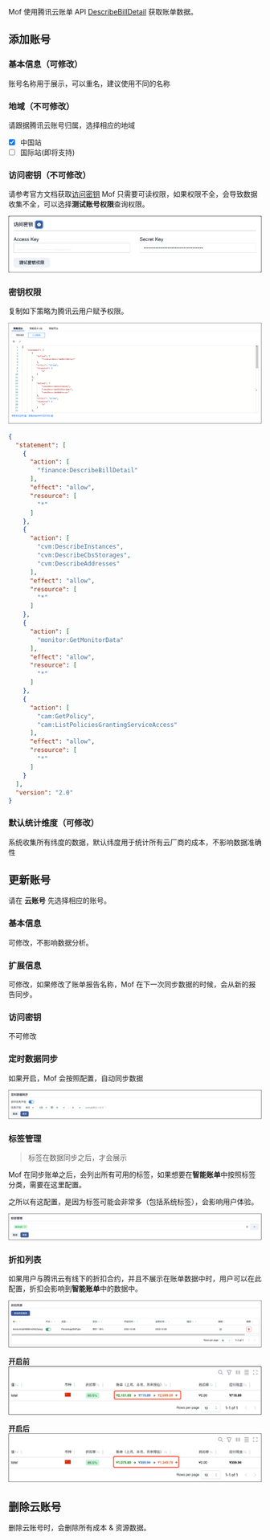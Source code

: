 Mof 使用腾讯云账单 API [DescribeBillDetail](https://cloud.tencent.com/document/product/555/19182) 获取账单数据。

## 添加账号

### 基本信息（可修改）
账号名称用于展示，可以重名，建议使用不同的名称

### 地域（不可修改）
请跟据腾讯云账号归属，选择相应的地域

- [x] 中国站
- [ ] 国际站(即将支持)

### 访问密钥（不可修改）
请参考官方文档获取[访问密钥](https://support.huaweicloud.com/usermanual-iam/iam_02_0003.html)
Mof 只需要可读权限，如果权限不全，会导致数据收集不全，可以选择**测试账号权限**查询权限。

![img.png](img/aws-cred.zh.png)

### 密钥权限
复制如下策略为腾讯云用户赋予权限。

![img.png](img/tencent-policy.png)

```json
{
  "statement": [
    {
      "action": [
        "finance:DescribeBillDetail"
      ],
      "effect": "allow",
      "resource": [
        "*"
      ]
    },
    {
      "action": [
        "cvm:DescribeInstances",
        "cvm:DescribeCbsStorages",
        "cvm:DescribeAddresses"
      ],
      "effect": "allow",
      "resource": [
        "*"
      ]
    },
    {
      "action": [
        "monitor:GetMonitorData"
      ],
      "effect": "allow",
      "resource": [
        "*"
      ]
    },
    {
      "action": [
        "cam:GetPolicy",
        "cam:ListPoliciesGrantingServiceAccess"
      ],
      "effect": "allow",
      "resource": [
        "*"
      ]
    }
  ],
  "version": "2.0"
}
```

### 默认统计维度（可修改）
系统收集所有纬度的数据，默认纬度用于统计所有云厂商的成本，不影响数据准确性

## 更新账号
请在 **云账号** 先选择相应的账号。

### 基本信息
可修改，不影响数据分析。

### 扩展信息
可修改，如果修改了账单报告名称，Mof 在下一次同步数据的时候，会从新的报告同步。

### 访问密钥
不可修改

### 定时数据同步
如果开启，Mof 会按照配置，自动同步数据

![img.png](img/cron.zh.png)

### 标签管理
> 标签在数据同步之后，才会展示

Mof 在同步账单之后，会列出所有可用的标签，如果想要在**智能账单**中按照标签分类，需要在这里配置。

之所以有这配置，是因为标签可能会非常多（包括系统标签），会影响用户体验。

![img.png](img/tag.zh.png)

### 折扣列表
如果用户与腾讯云有线下的折扣合约，并且不展示在账单数据中时，用户可以在此配置，折扣会影响到**智能账单**中的数据中。

![img.png](img/discount.zh.png)

**开启前**
![img.png](img/discount-before.zh.png)

**开启后**
![img.png](img/discount-after.zh.png)


## 删除云账号
删除云账号时，会删除所有成本 & 资源数据。